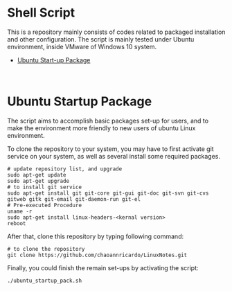 # Shell Script

This is a repository mainly consists of codes related to packaged installation and other configuration. The script is mainly tested under Ubuntu environment, inside VMware of Windows 10 system.

* [Ubuntu Start-up Package](#ubuntu-startup-package)


<br>

# Ubuntu Startup Package

The script aims to accomplish basic packages set-up for users, and to make the environment more friendly to new users of ubuntu Linux environment. 

To clone the repository to your system, you may have to first activate git service on your system, as well as several install some required packages.

```shell
# update repository list, and upgrade
sudo apt-get update
sudo apt-get upgrade
# to install git service
sudo apt-get install git git-core git-gui git-doc git-svn git-cvs gitweb gitk git-email git-daemon-run git-el
# Pre-executed Procedure
uname -r
sudo apt-get install linux-headers-<kernal version>
reboot
```
After that,  clone this repository by typing following command:

```shell
# to clone the repository
git clone https://github.com/chaoannricardo/LinuxNotes.git
```

Finally, you could finish the remain set-ups by activating the script:

```shell
./ubuntu_startup_pack.sh
```
